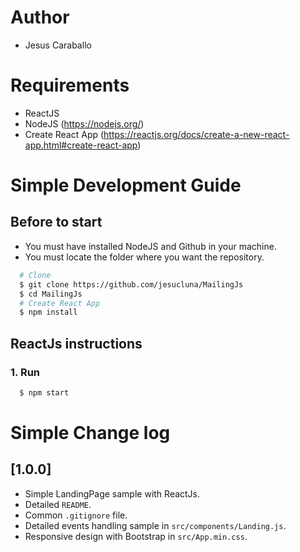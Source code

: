 # Author
- Jesus Caraballo

# Requirements
- ReactJS
- NodeJS (https://nodejs.org/)
- Create React App (https://reactjs.org/docs/create-a-new-react-app.html#create-react-app)


# Simple Development Guide
## Before to start
- You must have installed NodeJS and Github in your machine.
- You must locate the folder where you want the repository.
```sh
  # Clone
  $ git clone https://github.com/jesucluna/MailingJs
  $ cd MailingJs
  # Create React App
  $ npm install
```

## ReactJs instructions
### 1. Run
```sh
  $ npm start
```   


# Simple Change log
## [1.0.0]
- Simple LandingPage sample with ReactJs.
- Detailed `README`.
- Common `.gitignore` file.
- Detailed events handling sample in `src/components/Landing.js`.
- Responsive design with Bootstrap in `src/App.min.css`.
